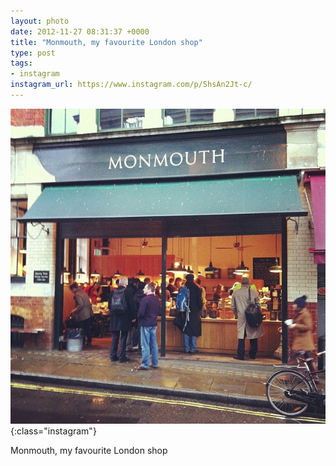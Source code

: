 ```yaml
---
layout: photo
date: 2012-11-27 08:31:37 +0000
title: "Monmouth, my favourite London shop"
type: post
tags:
- instagram
instagram_url: https://www.instagram.com/p/ShsAn2Jt-c/
---
```


![Instagram - ShsAn2Jt-c](/img/ShsAn2Jt-c.jpg){:class="instagram"}

Monmouth, my favourite London shop
